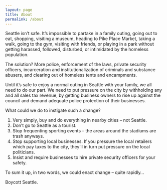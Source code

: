```yaml
---
layout: page
title: About
permalink: /about
---
```


Seattle isn’t safe. It’s impossible to partake in a family outing, going out to eat, shopping, visiting a museum, heading to Pike Place Market, taking a walk, going to the gym, visiting with friends, or playing in a park without getting harassed, followed, disturbed, or intimidated by the homeless population.

The solution? More police, enforcement of the laws, private security officers, incarceration and institutionalization of criminals and substance abusers, and clearing out of homeless tents and encampments.

Until it’s safe to enjoy a normal outing in Seattle with your family, we all need to do our part. We need to put pressure on the city by withholding any and all sales tax revenue, by getting  business owners to rise up against the council and demand adequate police protection of their businesses.

What could we do to instigate such a change?

1. Very simply, buy and do everything in nearby cities – not Seattle.
2. Don’t go to Seattle as a tourist.
3. Stop frequenting sporting events – the areas around the stadiums are trash anyways.
4. Stop supporting local businesses. If you pressure the local retailers which pay taxes to the city, they’ll in turn put pressure on the local politicians.
5. Insist and require businesses to hire private security officers for your safety.

To sum it up, in two words, we could enact change – quite rapidly…

Boycott Seattle.
